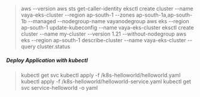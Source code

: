 

> aws --version
> aws sts get-caller-identity
> eksctl create cluster --name vaya-eks-cluster --region ap-south-1 --zones ap-south-1a,ap-south-1b --managed --nodegroup-name vayanodegroup
> aws eks --region ap-south-1 update-kubeconfig --name vaya-eks-cluster
> eksctl create cluster --name my-cluster --version 1.21 --without-nodegroup
> aws eks --region ap-south-1 describe-cluster --name vaya-eks-cluster --query cluster.status

##### Deploy Application with kubectl
> kubectl get svc
> kubectl apply -f /k8s-helloworld/helloworld.yaml
> kubectl apply -f /k8s-helloworld/helloworld-service.yaml
> kubectl get svc service-helloworld -o yaml
